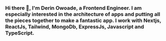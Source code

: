 ### Hi there 👋, I'm Derin Owoade, a Frontend Engineer. I am especially interested in the architecture of apps and putting all the pieces together to make a fantastic app. I work with Nextjs, ReactJs, Tailwind, MongoDb, ExpressJs, Javascript and TypeScript.   

<!--
**derin-art/derin-art** is a ✨ _special_ ✨ repository because its `README.md` (this file) appears on your GitHub profile.

Here are some ideas to get you started:

- 🔭 I’m currently working on an Agile and Scrum app. It's a personal project
- 🌱 I’m currently learning more of TypeScript
- 👯 I’m looking to collaborate on technical and design related projects
- 📫 How to reach me: owoadederin@gmail.com
-->
